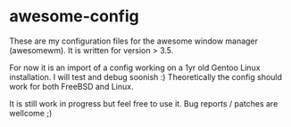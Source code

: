 awesome-config
==============

These are my configuration files for the awesome window manager (awesomewm).
It is written for version > 3.5.

For now it is an import of a config working on a 1yr old Gentoo Linux
installation. I will test and debug soonish :)
Theoretically the config should work for both FreeBSD and Linux.

It is still work in progress but feel free to use it.
Bug reports / patches are wellcome ;)

